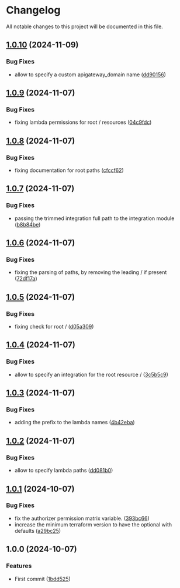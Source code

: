 # Changelog

All notable changes to this project will be documented in this file.

## [1.0.10](https://github.com/KevinDeNotariis/terraform-aws-rest-apigateway/compare/v1.0.9...v1.0.10) (2024-11-09)


### Bug Fixes

* allow to specify a custom apigateway_domain name ([dd90156](https://github.com/KevinDeNotariis/terraform-aws-rest-apigateway/commit/dd9015620ef012c546f24b279ea6630cd8ec8543))

## [1.0.9](https://github.com/KevinDeNotariis/terraform-aws-rest-apigateway/compare/v1.0.8...v1.0.9) (2024-11-07)


### Bug Fixes

* fixing lambda permissions for root / resources ([04c9fdc](https://github.com/KevinDeNotariis/terraform-aws-rest-apigateway/commit/04c9fdc8cde71628cafd58d65a1f9e529dbb1891))

## [1.0.8](https://github.com/KevinDeNotariis/terraform-aws-rest-apigateway/compare/v1.0.7...v1.0.8) (2024-11-07)


### Bug Fixes

* fixing documentation for root paths ([cfccf62](https://github.com/KevinDeNotariis/terraform-aws-rest-apigateway/commit/cfccf62f0f476f5d4cff5745ecd21eff1aaf290b))

## [1.0.7](https://github.com/KevinDeNotariis/terraform-aws-rest-apigateway/compare/v1.0.6...v1.0.7) (2024-11-07)


### Bug Fixes

* passing the trimmed integration full path to the integration module ([b8b84be](https://github.com/KevinDeNotariis/terraform-aws-rest-apigateway/commit/b8b84be64f6509e1433719539541077cc0a56f8c))

## [1.0.6](https://github.com/KevinDeNotariis/terraform-aws-rest-apigateway/compare/v1.0.5...v1.0.6) (2024-11-07)


### Bug Fixes

* fixing the parsing of paths, by removing the leading / if present ([72df17a](https://github.com/KevinDeNotariis/terraform-aws-rest-apigateway/commit/72df17a7f343646a4644fe47f26bd059e8169f10))

## [1.0.5](https://github.com/KevinDeNotariis/terraform-aws-rest-apigateway/compare/v1.0.4...v1.0.5) (2024-11-07)


### Bug Fixes

* fixing check for root / ([d05a309](https://github.com/KevinDeNotariis/terraform-aws-rest-apigateway/commit/d05a309758480d8c2304d39ee3e1172f6f928560))

## [1.0.4](https://github.com/KevinDeNotariis/terraform-aws-rest-apigateway/compare/v1.0.3...v1.0.4) (2024-11-07)


### Bug Fixes

* allow to specify an integration for the root resource / ([3c5b5c9](https://github.com/KevinDeNotariis/terraform-aws-rest-apigateway/commit/3c5b5c9e31ca5716ad64e6db36122261ba7d02e5))

## [1.0.3](https://github.com/KevinDeNotariis/terraform-aws-rest-apigateway/compare/v1.0.2...v1.0.3) (2024-11-07)


### Bug Fixes

* adding the prefix to the lambda names ([4b42eba](https://github.com/KevinDeNotariis/terraform-aws-rest-apigateway/commit/4b42ebad339338ca5c7b37a848f582901e026d05))

## [1.0.2](https://github.com/KevinDeNotariis/terraform-aws-rest-apigateway/compare/v1.0.1...v1.0.2) (2024-11-07)


### Bug Fixes

* allow to specify lambda paths ([dd081b0](https://github.com/KevinDeNotariis/terraform-aws-rest-apigateway/commit/dd081b0e7e0a8e93c84effe2ab050a4e59b15611))

## [1.0.1](https://github.com/KevinDeNotariis/terraform-aws-rest-apigateway/compare/v1.0.0...v1.0.1) (2024-10-07)


### Bug Fixes

* fix the authorizer permission matrix variable. ([393bc66](https://github.com/KevinDeNotariis/terraform-aws-rest-apigateway/commit/393bc6656712316097dfcac325bb6e78d49e1c4e))
* increase the minimum terraform version to have the optional with defaults ([a29bc25](https://github.com/KevinDeNotariis/terraform-aws-rest-apigateway/commit/a29bc25c60ef8c0f4bc3265f8dea365be4c76760))

## 1.0.0 (2024-10-07)


### Features

* First commit ([1bdd525](https://github.com/KevinDeNotariis/terraform-aws-rest-apigateway/commit/1bdd52558a46a08edc4ae194705f414a3419118f))
